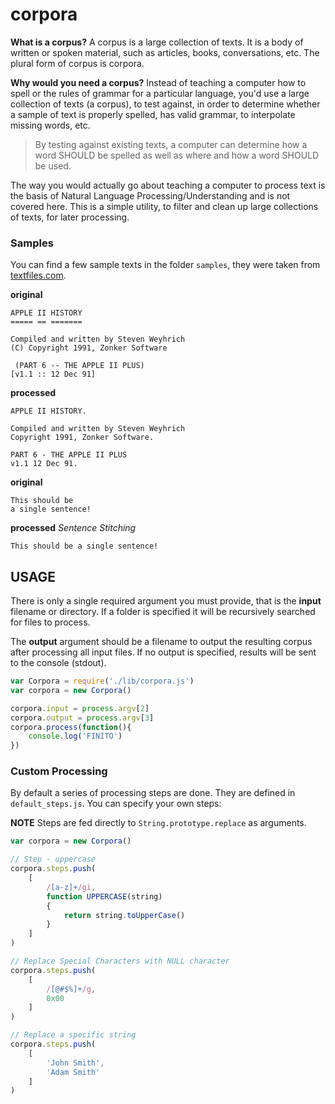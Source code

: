 # corpora

**What is a corpus?**
A corpus is a large collection of texts. It is a body of written or spoken material, such as articles, books, conversations, etc. The plural form of corpus is corpora.

**Why would you need a corpus?**
Instead of teaching a computer how to spell or the rules of grammar for a particular language, you'd use a large collection of texts (a corpus), to test against, in order to determine whether a sample of text is properly spelled, has valid grammar, to interpolate missing words, etc.

> By testing against existing texts, a computer can determine how a word SHOULD be spelled as well as where and how a word SHOULD be used.

The way you would actually go about teaching a computer to process text is the basis of Natural Language Processing/Understanding and is not covered here. This is a simple utility, to filter and clean up large collections of texts, for later processing. 

### Samples

You can find a few sample texts in the folder `samples`, they were taken from [textfiles.com](textfiles.com). 

**original**

```
APPLE II HISTORY
===== == =======

Compiled and written by Steven Weyhrich
(C) Copyright 1991, Zonker Software

 (PART 6 -- THE APPLE II PLUS)
[v1.1 :: 12 Dec 91]
```

**processed**

```
APPLE II HISTORY.

Compiled and written by Steven Weyhrich
Copyright 1991, Zonker Software.

PART 6 - THE APPLE II PLUS
v1.1 12 Dec 91.
```

**original**

```
This should be
a single sentence!
```

**processed** 
*Sentence Stitching*

```
This should be a single sentence!
```

## USAGE

There is only a single required argument you must provide, that is the **input** filename or directory. If a folder is specified it will be recursively searched for files to process.

The **output** argument should be a filename to output the resulting corpus after processing all input files. If no output is specified, results will be sent to the console (stdout).

```js
var Corpora = require('./lib/corpora.js')
var corpora = new Corpora()

corpora.input = process.argv[2]
corpora.output = process.argv[3]
corpora.process(function(){
	console.log('FINITO')
})
```

### Custom Processing

By default a series of processing steps are done. They are defined in `default_steps.js`. You can specify your own steps:

**NOTE** Steps are fed directly to `String.prototype.replace` as arguments.

```js
var corpora = new Corpora()

// Step - uppercase
corpora.steps.push(
	[
		/[a-z]+/gi,
		function UPPERCASE(string)
		{
			return string.toUpperCase()
		}
	]
)

// Replace Special Characters with NULL character
corpora.steps.push(
	[
		/[@#$%]+/g,
		0x00
	]
)

// Replace a specific string
corpora.steps.push(
	[
		'John Smith',
		'Adam Smith'
	]
)
```
